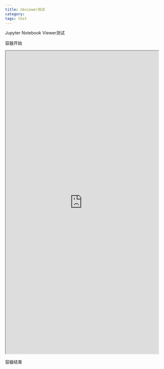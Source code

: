 ```yaml
---
title: nbviewer测试
category: 
tags: test
---
```


Jupyter Notebook Viewer测试

<!--more-->

容器开始

<iframe src="https://nbviewer.jupyter.org/github/Nemo1166/nemo1166.github.io/blob/master/assets/notebook/sample.ipynb" height="1000" width="100%"> </iframe>


容器结束

